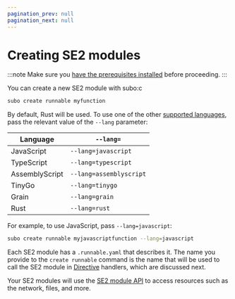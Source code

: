 ```yaml
---
pagination_prev: null
pagination_next: null
---
```


# Creating SE2 modules

:::note
Make sure you [have the prerequisites installed](../get-started#prerequisites) before proceeding.
:::

You can create a new SE2 module with subo:c

```bash
subo create runnable myfunction
```

By default, Rust will be used. To use one of the other [supported languages](../e2-core-api/language-support.md), pass the relevant value of the `--lang` parameter:

| Language       | `--lang=`               |
| --------       | ----------------------- |
| JavaScript     | `--lang=javascript`     |
| TypeScript     | `--lang=typescript`     |
| AssemblyScript | `--lang=assemblyscript` |
| TinyGo         | `--lang=tinygo`         |
| Grain          |`--lang=grain`           |
| Rust           |`--lang=rust`            |

 For example, to use JavaScript, pass `--lang=javascript`:

```bash
subo create runnable myjavascriptfunction --lang=javascript
```

Each SE2 module has a `.runnable.yaml` that describes it. The name you provide to the `create runnable` command is the name that will be used to call the SE2 module in [Directive](../concepts/the-directive) handlers, which are discussed next.

Your SE2 modules will use the [SE2 module API](../e2-core-api/introduction.md) to access resources such as the network, files, and more.